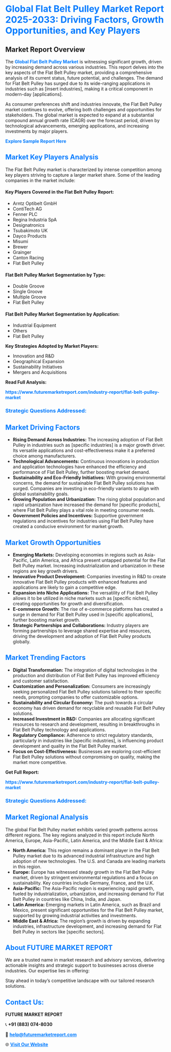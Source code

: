 <h1 style="color: #007BFF;">Global Flat Belt Pulley Market Report 2025-2033: Driving Factors, Growth Opportunities, and Key Players</h1>

<section id="overview">
<h2>Market Report Overview</h2>
<p>The <a href="https://www.futuremarketreport.com/industry-report/flat-belt-pulley-market" style="color: #007BFF; text-decoration: none;"><strong>Global Flat Belt Pulley Market</strong></a> is witnessing significant growth, driven by increasing demand across various industries. This report delves into the key aspects of the Flat Belt Pulley market, providing a comprehensive analysis of its current status, future potential, and challenges. The demand for Flat Belt Pulley has surged due to its wide-ranging applications in industries such as [insert industries], making it a critical component in modern-day [applications].</p>
<p>As consumer preferences shift and industries innovate, the Flat Belt Pulley market continues to evolve, offering both challenges and opportunities for stakeholders. The global market is expected to expand at a substantial compound annual growth rate (CAGR) over the forecast period, driven by technological advancements, emerging applications, and increasing investments by major players.</p>
</section>

<section id="overview">
<p><a href="https://www.futuremarketreport.com/request-sample/reportId=99157" style="color: #007BFF; text-decoration: none;"><strong>Explore Sample Report Here</strong></a></p>
</section>

<section id="key-players">
<h2 style="color: #007BFF;">Market Key Players Analysis</h2>
<p>The Flat Belt Pulley market is characterized by intense competition among key players striving to capture a larger market share. Some of the leading companies in the market include:</p>
<h4>Key Players Covered in the Flat Belt Pulley Report:</h4>
<ul><li>Arntz Optibelt GmbH</li><li>ContiTech AG</li><li>Fenner PLC</li><li>Regina Industria SpA</li><li>Designatronics</li><li>Tsubakimoto UK</li><li>Dayco Products</li><li>Misumi</li><li>Brewer</li><li>Grainger</li><li>Canton Racing</li><li>Flat Belt Pulley</li></ul>
<h4>Flat Belt Pulley Market Segmentation by Type:</h4>
<ul><li>Double Groove</li><li>Single Groove</li><li>Multiple Groove</li><li>Flat Belt Pulley</li></ul>

<h4>Flat Belt Pulley Market Segmentation by Application:</h4>
<ul><li>Industrial Equipment</li><li>Others</li><li>Flat Belt Pulley</li></ul>
<p><strong>Key Strategies Adopted by Market Players:</strong></p>
<ul>
<li>Innovation and R&D</li>
<li>Geographical Expansion</li>
<li>Sustainability Initiatives</li>
<li>Mergers and Acquisitions</li>
</ul>
</section>

<section>
<p><strong>Read Full Analysis: </strong></p><a href="https://www.futuremarketreport.com/industry-report/flat-belt-pulley-market" style="color: #007BFF; text-decoration: none;"><strong>https://www.futuremarketreport.com/industry-report/flat-belt-pulley-market</strong></a>
<h3 style="color: #007BFF;">Strategic Questions Addressed:</h3>
</section>

<section id="driving-factors">
<h2 style="color: #007BFF;">Market Driving Factors</h2>
<ul>
<li><strong>Rising Demand Across Industries:</strong> The increasing adoption of Flat Belt Pulley in industries such as [specific industries] is a major growth driver. Its versatile applications and cost-effectiveness make it a preferred choice among manufacturers.</li>
<li><strong>Technological Advancements:</strong> Continuous innovations in production and application technologies have enhanced the efficiency and performance of Flat Belt Pulley, further boosting market demand.</li>
<li><strong>Sustainability and Eco-Friendly Initiatives:</strong> With growing environmental concerns, the demand for sustainable Flat Belt Pulley solutions has surged. Companies are investing in eco-friendly variants to align with global sustainability goals.</li>
<li><strong>Growing Population and Urbanization:</strong> The rising global population and rapid urbanization have increased the demand for [specific products], where Flat Belt Pulley plays a vital role in meeting consumer needs.</li>
<li><strong>Government Policies and Incentives:</strong> Supportive government regulations and incentives for industries using Flat Belt Pulley have created a conducive environment for market growth.</li>
</ul>
</section>

<section id="growth-opportunities">
<h2 style="color: #007BFF;">Market Growth Opportunities</h2>
<ul>
<li><strong>Emerging Markets:</strong> Developing economies in regions such as Asia-Pacific, Latin America, and Africa present untapped potential for the Flat Belt Pulley market. Increasing industrialization and urbanization in these regions are key growth drivers.</li>
<li><strong>Innovative Product Development:</strong> Companies investing in R&D to create innovative Flat Belt Pulley products with enhanced features and applications are likely to gain a competitive edge.</li>
<li><strong>Expansion into Niche Applications:</strong> The versatility of Flat Belt Pulley allows it to be utilized in niche markets such as [specific niches], creating opportunities for growth and diversification.</li>
<li><strong>E-commerce Growth:</strong> The rise of e-commerce platforms has created a surge in demand for Flat Belt Pulley used in [specific applications], further boosting market growth.</li>
<li><strong>Strategic Partnerships and Collaborations:</strong> Industry players are forming partnerships to leverage shared expertise and resources, driving the development and adoption of Flat Belt Pulley products globally.</li>
</ul>
</section>

<section id="trending-factors">
<h2 style="color: #007BFF;">Market Trending Factors</h2>
<ul>
<li><strong>Digital Transformation:</strong> The integration of digital technologies in the production and distribution of Flat Belt Pulley has improved efficiency and customer satisfaction.</li>
<li><strong>Customization and Personalization:</strong> Consumers are increasingly seeking personalized Flat Belt Pulley solutions tailored to their specific needs, prompting companies to offer customizable options.</li>
<li><strong>Sustainability and Circular Economy:</strong> The push towards a circular economy has driven demand for recyclable and reusable Flat Belt Pulley solutions.</li>
<li><strong>Increased Investment in R&D:</strong> Companies are allocating significant resources to research and development, resulting in breakthroughs in Flat Belt Pulley technology and applications.</li>
<li><strong>Regulatory Compliance:</strong> Adherence to strict regulatory standards, particularly in industries like [specific industries], is influencing product development and quality in the Flat Belt Pulley market.</li>
<li><strong>Focus on Cost-Effectiveness:</strong> Businesses are exploring cost-efficient Flat Belt Pulley solutions without compromising on quality, making the market more competitive.</li>
</ul>
</section>

<section>
<p><strong>Get Full Report: </strong></p><a href="https://www.futuremarketreport.com/industry-report/flat-belt-pulley-market" style="color: #007BFF; text-decoration: none;"><strong>https://www.futuremarketreport.com/industry-report/flat-belt-pulley-market</strong></a>
<h3 style="color: #007BFF;">Strategic Questions Addressed:</h3>
</section>


<section id="regional-analysis">
<h2 style="color: #007BFF;">Market Regional Analysis</h2>
<p>The global Flat Belt Pulley market exhibits varied growth patterns across different regions. The key regions analyzed in this report include North America, Europe, Asia-Pacific, Latin America, and the Middle East & Africa:</p>
<ul>
<li><strong>North America:</strong> This region remains a dominant player in the Flat Belt Pulley market due to its advanced industrial infrastructure and high adoption of new technologies. The U.S. and Canada are leading markets in this region.</li>
<li><strong>Europe:</strong> Europe has witnessed steady growth in the Flat Belt Pulley market, driven by stringent environmental regulations and a focus on sustainability. Key countries include Germany, France, and the U.K.</li>
<li><strong>Asia-Pacific:</strong> The Asia-Pacific region is experiencing rapid growth, fueled by industrialization, urbanization, and increasing demand for Flat Belt Pulley in countries like China, India, and Japan.</li>
<li><strong>Latin America:</strong> Emerging markets in Latin America, such as Brazil and Mexico, present significant opportunities for the Flat Belt Pulley market, supported by growing industrial activities and investments.</li>
<li><strong>Middle East & Africa:</strong> The region’s growth is driven by expanding industries, infrastructure development, and increasing demand for Flat Belt Pulley in sectors like [specific sectors].</li>
</ul>
</section>

<footer>
<h2 style="color: #007BFF;">About FUTURE MARKET REPORT</h2>
<p>We are a trusted name in market research and advisory services, delivering actionable insights and strategic support to businesses across diverse industries. Our expertise lies in offering:</p>

<p>Stay ahead in today’s competitive landscape with our tailored research solutions.</p>

<h2 style="color: #007BFF;">Contact Us:</h2>
<p><strong>FUTURE MARKET REPORT</strong></p>
<p>📞 <strong>+91 (883) 074-8030</strong></p>
<p>📧 <strong><a href="mailto:help@futuremarketreport.com" style="color: #007BFF;">help@futuremarketreport.com</a></strong></p>
<p>🌐 <strong><a href="https://www.futuremarketreport.com/" style="color: #007BFF;">Visit Our Website</a></strong></p>
</footer>